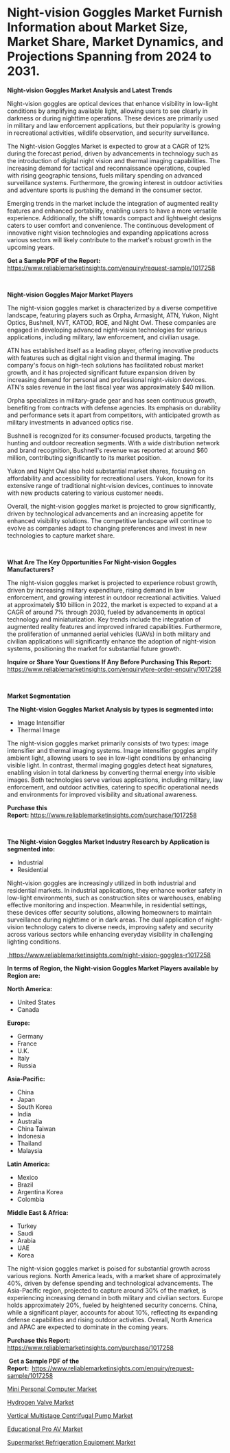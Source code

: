 <p><h1>Night-vision Goggles Market Furnish Information about Market Size, Market Share, Market Dynamics, and Projections Spanning from 2024 to 2031.</h1></p><p><strong>Night-vision Goggles Market Analysis and Latest Trends</strong></p>
<p><p>Night-vision goggles are optical devices that enhance visibility in low-light conditions by amplifying available light, allowing users to see clearly in darkness or during nighttime operations. These devices are primarily used in military and law enforcement applications, but their popularity is growing in recreational activities, wildlife observation, and security surveillance.</p><p>The Night-vision Goggles Market is expected to grow at a CAGR of 12% during the forecast period, driven by advancements in technology such as the introduction of digital night vision and thermal imaging capabilities. The increasing demand for tactical and reconnaissance operations, coupled with rising geographic tensions, fuels military spending on advanced surveillance systems. Furthermore, the growing interest in outdoor activities and adventure sports is pushing the demand in the consumer sector.</p><p>Emerging trends in the market include the integration of augmented reality features and enhanced portability, enabling users to have a more versatile experience. Additionally, the shift towards compact and lightweight designs caters to user comfort and convenience. The continuous development of innovative night vision technologies and expanding applications across various sectors will likely contribute to the market's robust growth in the upcoming years.</p></p>
<p><strong>Get a Sample PDF of the Report:&nbsp;</strong> <a href="https://www.reliablemarketinsights.com/enquiry/request-sample/1017258?utm_campaign=1789&utm_medium=2&utm_source=Github&utm_content=ia&utm_term=04122024&utm_id=night-vision-goggles">https://www.reliablemarketinsights.com/enquiry/request-sample/1017258</a></p>
<p>&nbsp;</p>
<p><strong>Night-vision Goggles Major Market Players</strong></p>
<p><p>The night-vision goggles market is characterized by a diverse competitive landscape, featuring players such as Orpha, Armasight, ATN, Yukon, Night Optics, Bushnell, NVT, KATOD, ROE, and Night Owl. These companies are engaged in developing advanced night-vision technologies for various applications, including military, law enforcement, and civilian usage.</p><p>ATN has established itself as a leading player, offering innovative products with features such as digital night vision and thermal imaging. The company's focus on high-tech solutions has facilitated robust market growth, and it has projected significant future expansion driven by increasing demand for personal and professional night-vision devices. ATN's sales revenue in the last fiscal year was approximately $40 million.</p><p>Orpha specializes in military-grade gear and has seen continuous growth, benefiting from contracts with defense agencies. Its emphasis on durability and performance sets it apart from competitors, with anticipated growth as military investments in advanced optics rise.</p><p>Bushnell is recognized for its consumer-focused products, targeting the hunting and outdoor recreation segments. With a wide distribution network and brand recognition, Bushnell's revenue was reported at around $60 million, contributing significantly to its market position.</p><p>Yukon and Night Owl also hold substantial market shares, focusing on affordability and accessibility for recreational users. Yukon, known for its extensive range of traditional night-vision devices, continues to innovate with new products catering to various customer needs.</p><p>Overall, the night-vision goggles market is projected to grow significantly, driven by technological advancements and an increasing appetite for enhanced visibility solutions. The competitive landscape will continue to evolve as companies adapt to changing preferences and invest in new technologies to capture market share.</p></p>
<p>&nbsp;</p>
<p><strong>What Are The Key Opportunities For Night-vision Goggles Manufacturers?</strong></p>
<p><p>The night-vision goggles market is projected to experience robust growth, driven by increasing military expenditure, rising demand in law enforcement, and growing interest in outdoor recreational activities. Valued at approximately $10 billion in 2022, the market is expected to expand at a CAGR of around 7% through 2030, fueled by advancements in optical technology and miniaturization. Key trends include the integration of augmented reality features and improved infrared capabilities. Furthermore, the proliferation of unmanned aerial vehicles (UAVs) in both military and civilian applications will significantly enhance the adoption of night-vision systems, positioning the market for substantial future growth.</p></p>
<p><strong>Inquire or Share Your Questions If Any Before Purchasing This Report:</strong> <a href="https://www.reliablemarketinsights.com/enquiry/pre-order-enquiry/1017258?utm_campaign=1789&utm_medium=2&utm_source=Github&utm_content=ia&utm_term=04122024&utm_id=night-vision-goggles">https://www.reliablemarketinsights.com/enquiry/pre-order-enquiry/1017258</a></p>
<p>&nbsp;</p>
<p><strong>Market Segmentation</strong></p>
<p><strong>The Night-vision Goggles Market Analysis by types is segmented into:</strong></p>
<p><ul><li>Image Intensifier</li><li>Thermal Image</li></ul></p>
<p><p>The night-vision goggles market primarily consists of two types: image intensifier and thermal imaging systems. Image intensifier goggles amplify ambient light, allowing users to see in low-light conditions by enhancing visible light. In contrast, thermal imaging goggles detect heat signatures, enabling vision in total darkness by converting thermal energy into visible images. Both technologies serve various applications, including military, law enforcement, and outdoor activities, catering to specific operational needs and environments for improved visibility and situational awareness.</p></p>
<p><strong>Purchase this Report:&nbsp;</strong><a href="https://www.reliablemarketinsights.com/purchase/1017258?utm_campaign=1789&utm_medium=2&utm_source=Github&utm_content=ia&utm_term=04122024&utm_id=night-vision-goggles">https://www.reliablemarketinsights.com/purchase/1017258</a></p>
<p>&nbsp;</p>
<p><strong>The Night-vision Goggles Market Industry Research by Application is segmented into:</strong></p>
<p><ul><li>Industrial</li><li>Residential</li></ul></p>
<p><p>Night-vision goggles are increasingly utilized in both industrial and residential markets. In industrial applications, they enhance worker safety in low-light environments, such as construction sites or warehouses, enabling effective monitoring and inspection. Meanwhile, in residential settings, these devices offer security solutions, allowing homeowners to maintain surveillance during nighttime or in dark areas. The dual application of night-vision technology caters to diverse needs, improving safety and security across various sectors while enhancing everyday visibility in challenging lighting conditions.</p></p>
<p><a href="https://www.reliablemarketinsights.com/night-vision-goggles-r1017258?utm_campaign=1789&utm_medium=2&utm_source=Github&utm_content=ia&utm_term=04122024&utm_id=night-vision-goggles">&nbsp;https://www.reliablemarketinsights.com/night-vision-goggles-r1017258</a></p>
<p><strong>In terms of Region, the Night-vision Goggles Market Players available by Region are:</strong></p>
<p>
    <p> <strong> North America: </strong>
        <ul>
            <li>United States</li>
            <li>Canada</li>
        </ul>
        </p> 
    <p> <strong> Europe: </strong>
        <ul>
            <li>Germany</li>
            <li>France</li>
            <li>U.K.</li>
            <li>Italy</li>
            <li>Russia</li>
        </ul>
        </p> 
    <p> <strong> Asia-Pacific: </strong>
        <ul>
            <li>China</li>
            <li>Japan</li>
            <li>South Korea</li>
            <li>India</li>
            <li>Australia</li>
            <li>China Taiwan</li>
            <li>Indonesia</li>
            <li>Thailand</li>
            <li>Malaysia</li>
        </ul>
        </p> 
    <p> <strong> Latin America: </strong>
        <ul>
            <li>Mexico</li>
            <li>Brazil</li>
            <li>Argentina Korea</li>
            <li>Colombia</li>
        </ul>
        </p> 
    <p> <strong> Middle East & Africa: </strong>
        <ul>
            <li>Turkey</li>
            <li>Saudi</li>
            <li>Arabia</li>
            <li>UAE</li>
            <li>Korea</li>
        </ul>
    </p>
    </p>
<p><p>The night-vision goggles market is poised for substantial growth across various regions. North America leads, with a market share of approximately 40%, driven by defense spending and technological advancements. The Asia-Pacific region, projected to capture around 30% of the market, is experiencing increasing demand in both military and civilian sectors. Europe holds approximately 20%, fueled by heightened security concerns. China, while a significant player, accounts for about 10%, reflecting its expanding defense capabilities and rising outdoor activities. Overall, North America and APAC are expected to dominate in the coming years.</p></p>
<p><strong>Purchase this Report: </strong><a href="https://www.reliablemarketinsights.com/purchase/1017258?utm_campaign=1789&utm_medium=2&utm_source=Github&utm_content=ia&utm_term=04122024&utm_id=night-vision-goggles">https://www.reliablemarketinsights.com/purchase/1017258</a></p>
<p>&nbsp;<strong>Get a Sample PDF of the Report:&nbsp;&nbsp;</strong><a href="https://www.reliablemarketinsights.com/enquiry/request-sample/1017258?utm_campaign=1789&utm_medium=2&utm_source=Github&utm_content=ia&utm_term=04122024&utm_id=night-vision-goggles">https://www.reliablemarketinsights.com/enquiry/request-sample/1017258</a></p>
<p><strong></strong></p>
<p><p><a href="https://www.linkedin.com/pulse/mini-personal-computer-industry-growth-opportunities-growing-mpu8e?utm_campaign=1789&utm_medium=2&utm_source=Github&utm_content=ia&utm_term=04122024&utm_id=night-vision-goggles">Mini Personal Computer Market</a></p><p><a href="https://issuu.com/reportprime-2/docs/hydrogen-valve-market-size-2030.pptx?utm_campaign=1789&utm_medium=2&utm_source=Github&utm_content=ia&utm_term=04122024&utm_id=night-vision-goggles">Hydrogen Valve Market</a></p><p><a href="https://www.linkedin.com/pulse/vertical-multistage-centrifugal-pump-market-drivers-competitive-dtlsc?utm_campaign=1789&utm_medium=2&utm_source=Github&utm_content=ia&utm_term=04122024&utm_id=night-vision-goggles">Vertical Multistage Centrifugal Pump Market</a></p><p><a href="https://issuu.com/reportprime-2/docs/educational-pro-av-market-size-2030.pptx?utm_campaign=1789&utm_medium=2&utm_source=Github&utm_content=ia&utm_term=04122024&utm_id=night-vision-goggles">Educational Pro AV Market</a></p><p><a href="https://www.linkedin.com/pulse/key-trends-driving-supermarket-refrigeration-equipment-market-wnzhc?utm_campaign=1789&utm_medium=2&utm_source=Github&utm_content=ia&utm_term=04122024&utm_id=night-vision-goggles">Supermarket Refrigeration Equipment Market</a></p></p>